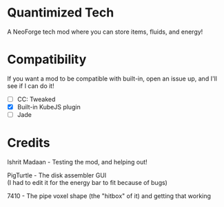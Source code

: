 # Quantimized Tech
A NeoForge tech mod where you can store items, fluids, and energy!

# Compatibility
If you want a mod to be compatible with built-in, open an issue up, and I'll see if I can do it!
- [ ] CC: Tweaked
- [X] Built-in KubeJS plugin
- [ ] Jade

# Credits
Ishrit Madaan - Testing the mod, and helping out!

PigTurtle - The disk assembler GUI \
(I had to edit it for the energy bar to fit because of bugs)

7410 - The pipe voxel shape (the "hitbox" of it) and getting that working